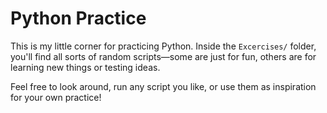 

# Python Practice

This is my little corner for practicing Python. Inside the `Excercises/` folder, you'll find all sorts of random scripts—some are just for fun, others are for learning new things or testing ideas.

Feel free to look around, run any script you like, or use them as inspiration for your own practice!



